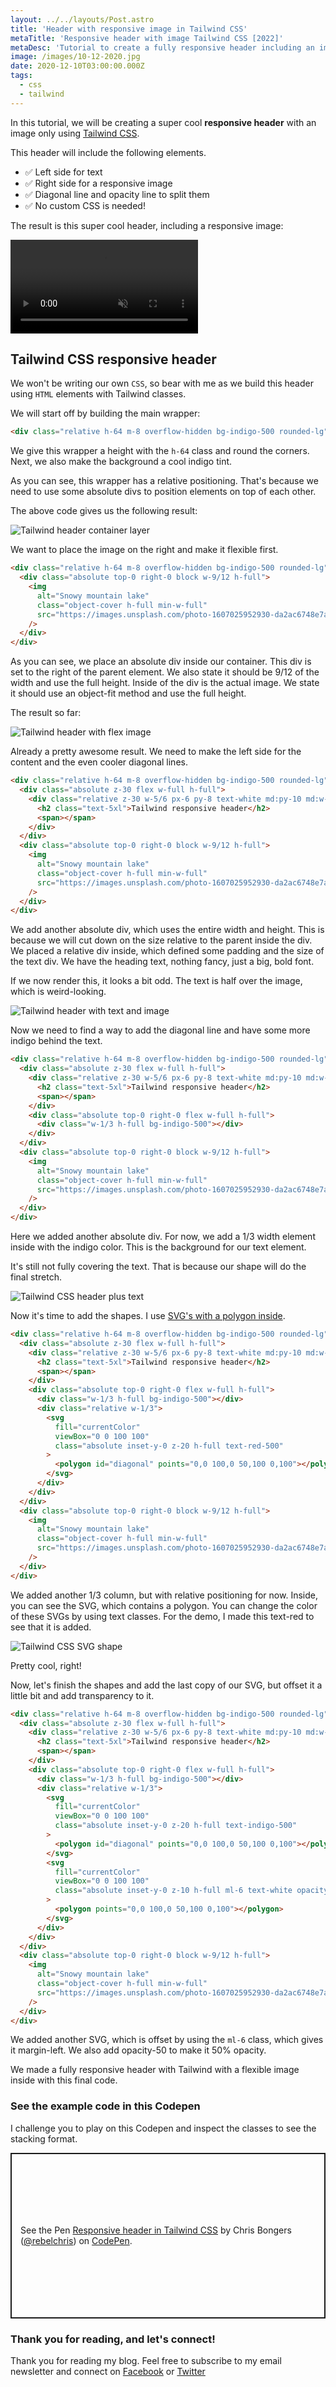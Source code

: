 ```yaml
---
layout: ../../layouts/Post.astro
title: 'Header with responsive image in Tailwind CSS'
metaTitle: 'Responsive header with image Tailwind CSS [2022]'
metaDesc: 'Tutorial to create a fully responsive header including an image without any custom CSS - just Tailwind. Read the explanations and see the Codepen.'
image: /images/10-12-2020.jpg
date: 2020-12-10T03:00:00.000Z
tags:
  - css
  - tailwind
---
```


In this tutorial, we will be creating a super cool **responsive header** with an image only using [Tailwind CSS](https://daily-dev-tips.com/posts/my-first-experiences-with-tailwind-css/).

This header will include the following elements.

- ✅ Left side for text
- ✅ Right side for a responsive image
- ✅ Diagonal line and opacity line to split them
- ✅ No custom CSS is needed!

The result is this super cool header, including a responsive image:

<video autoplay loop muted playsinline>
  <source src="https://res.cloudinary.com/daily-dev-tips/video/upload/q_auto/tailwind-responsive-header_jnlgqp.webm" type="video/webm" />
  <source src="https://res.cloudinary.com/daily-dev-tips/video/upload/q_auto/tailwind-responsive-header_p3zcq6.mp4" type="video/mp4" />
</video>

## Tailwind CSS responsive header

We won't be writing our own `CSS`, so bear with me as we build this header using `HTML` elements with Tailwind classes.

We will start off by building the main wrapper:

```html
<div class="relative h-64 m-8 overflow-hidden bg-indigo-500 rounded-lg"></div>
```

We give this wrapper a height with the `h-64` class and round the corners. Next, we also make the background a cool indigo tint.

As you can see, this wrapper has a relative positioning.
That's because we need to use some absolute divs to position elements on top of each other.

The above code gives us the following result:

![Tailwind header container layer](https://cdn.hashnode.com/res/hashnode/image/upload/v1607161489970/SP5mp4Es_.png)

We want to place the image on the right and make it flexible first.

```html
<div class="relative h-64 m-8 overflow-hidden bg-indigo-500 rounded-lg">
  <div class="absolute top-0 right-0 block w-9/12 h-full">
    <img
      alt="Snowy mountain lake"
      class="object-cover h-full min-w-full"
      src="https://images.unsplash.com/photo-1607025952930-da2ac6748e7a?ixid=MXwxMjA3fDB8MHxwaG90by1wYWdlfHx8fGVufDB8fHw%3D&ixlib=rb-1.2.1&auto=format&fit=crop&w=1650&q=80"
    />
  </div>
</div>
```

As you can see, we place an absolute div inside our container. This div is set to the right of the parent element.
We also state it should be 9/12 of the width and use the full height.
Inside of the div is the actual image.
We state it should use an object-fit method and use the full height.

The result so far:

![Tailwind header with flex image](https://cdn.hashnode.com/res/hashnode/image/upload/v1607161658355/rkuifL6MF.png)

Already a pretty awesome result. We need to make the left side for the content and the even cooler diagonal lines.

```html
<div class="relative h-64 m-8 overflow-hidden bg-indigo-500 rounded-lg">
  <div class="absolute z-30 flex w-full h-full">
    <div class="relative z-30 w-5/6 px-6 py-8 text-white md:py-10 md:w-1/2">
      <h2 class="text-5xl">Tailwind responsive header</h2>
      <span></span>
    </div>
  </div>
  <div class="absolute top-0 right-0 block w-9/12 h-full">
    <img
      alt="Snowy mountain lake"
      class="object-cover h-full min-w-full"
      src="https://images.unsplash.com/photo-1607025952930-da2ac6748e7a?ixid=MXwxMjA3fDB8MHxwaG90by1wYWdlfHx8fGVufDB8fHw%3D&ixlib=rb-1.2.1&auto=format&fit=crop&w=1650&q=80"
    />
  </div>
</div>
```

We add another absolute div, which uses the entire width and height.
This is because we will cut down on the size relative to the parent inside the div.
We placed a relative div inside, which defined some padding and the size of the text div.
We have the heading text, nothing fancy, just a big, bold font.

If we now render this, it looks a bit odd. The text is half over the image, which is weird-looking.

![Tailwind header with text and image](https://cdn.hashnode.com/res/hashnode/image/upload/v1607161854348/8fsSDRVDr.png)

Now we need to find a way to add the diagonal line and have some more indigo behind the text.

```html
<div class="relative h-64 m-8 overflow-hidden bg-indigo-500 rounded-lg">
  <div class="absolute z-30 flex w-full h-full">
    <div class="relative z-30 w-5/6 px-6 py-8 text-white md:py-10 md:w-1/2">
      <h2 class="text-5xl">Tailwind responsive header</h2>
      <span></span>
    </div>
    <div class="absolute top-0 right-0 flex w-full h-full">
      <div class="w-1/3 h-full bg-indigo-500"></div>
    </div>
  </div>
  <div class="absolute top-0 right-0 block w-9/12 h-full">
    <img
      alt="Snowy mountain lake"
      class="object-cover h-full min-w-full"
      src="https://images.unsplash.com/photo-1607025952930-da2ac6748e7a?ixid=MXwxMjA3fDB8MHxwaG90by1wYWdlfHx8fGVufDB8fHw%3D&ixlib=rb-1.2.1&auto=format&fit=crop&w=1650&q=80"
    />
  </div>
</div>
```

Here we added another absolute div. For now, we add a 1/3 width element inside with the indigo color. This is the background for our text element.

It's still not fully covering the text.
That is because our shape will do the final stretch.

![Tailwind CSS header plus text](https://cdn.hashnode.com/res/hashnode/image/upload/v1607162043918/LJkKcBXMQ.png)

Now it's time to add the shapes. I use [SVG's with a polygon inside](https://daily-dev-tips.com/posts/svg-blur-filter/).

```html
<div class="relative h-64 m-8 overflow-hidden bg-indigo-500 rounded-lg">
  <div class="absolute z-30 flex w-full h-full">
    <div class="relative z-30 w-5/6 px-6 py-8 text-white md:py-10 md:w-1/2">
      <h2 class="text-5xl">Tailwind responsive header</h2>
      <span></span>
    </div>
    <div class="absolute top-0 right-0 flex w-full h-full">
      <div class="w-1/3 h-full bg-indigo-500"></div>
      <div class="relative w-1/3">
        <svg
          fill="currentColor"
          viewBox="0 0 100 100"
          class="absolute inset-y-0 z-20 h-full text-red-500"
        >
          <polygon id="diagonal" points="0,0 100,0 50,100 0,100"></polygon>
        </svg>
      </div>
    </div>
  </div>
  <div class="absolute top-0 right-0 block w-9/12 h-full">
    <img
      alt="Snowy mountain lake"
      class="object-cover h-full min-w-full"
      src="https://images.unsplash.com/photo-1607025952930-da2ac6748e7a?ixid=MXwxMjA3fDB8MHxwaG90by1wYWdlfHx8fGVufDB8fHw%3D&ixlib=rb-1.2.1&auto=format&fit=crop&w=1650&q=80"
    />
  </div>
</div>
```

We added another 1/3 column, but with relative positioning for now. Inside, you can see the SVG, which contains a polygon.
You can change the color of these SVGs by using text classes. For the demo, I made this text-red to see that it is added.

![Tailwind CSS SVG shape](https://cdn.hashnode.com/res/hashnode/image/upload/v1607162297602/PfLCiwOi4.png)

Pretty cool, right!

Now, let's finish the shapes and add the last copy of our SVG, but offset it a little bit and add transparency to it.

```html
<div class="relative h-64 m-8 overflow-hidden bg-indigo-500 rounded-lg">
  <div class="absolute z-30 flex w-full h-full">
    <div class="relative z-30 w-5/6 px-6 py-8 text-white md:py-10 md:w-1/2">
      <h2 class="text-5xl">Tailwind responsive header</h2>
      <span></span>
    </div>
    <div class="absolute top-0 right-0 flex w-full h-full">
      <div class="w-1/3 h-full bg-indigo-500"></div>
      <div class="relative w-1/3">
        <svg
          fill="currentColor"
          viewBox="0 0 100 100"
          class="absolute inset-y-0 z-20 h-full text-indigo-500"
        >
          <polygon id="diagonal" points="0,0 100,0 50,100 0,100"></polygon>
        </svg>
        <svg
          fill="currentColor"
          viewBox="0 0 100 100"
          class="absolute inset-y-0 z-10 h-full ml-6 text-white opacity-50"
        >
          <polygon points="0,0 100,0 50,100 0,100"></polygon>
        </svg>
      </div>
    </div>
  </div>
  <div class="absolute top-0 right-0 block w-9/12 h-full">
    <img
      alt="Snowy mountain lake"
      class="object-cover h-full min-w-full"
      src="https://images.unsplash.com/photo-1607025952930-da2ac6748e7a?ixid=MXwxMjA3fDB8MHxwaG90by1wYWdlfHx8fGVufDB8fHw%3D&ixlib=rb-1.2.1&auto=format&fit=crop&w=1650&q=80"
    />
  </div>
</div>
```

We added another SVG, which is offset by using the `ml-6` class, which gives it margin-left.
We also add opacity-50 to make it 50% opacity.

We made a fully responsive header with Tailwind with a flexible image inside with this final code.

### See the example code in this Codepen

I challenge you to play on this Codepen and inspect the classes to see the stacking format.

<p class="codepen" data-height="265" data-theme-id="dark" data-default-tab="result" data-user="rebelchris" data-slug-hash="gOwrPgE" style="height: 265px; box-sizing: border-box; display: flex; align-items: center; justify-content: center; border: 2px solid; margin: 1em 0; padding: 1em;" data-pen-title="Responsive header in Tailwind CSS">
  <span>See the Pen <a href="https://codepen.io/rebelchris/pen/gOwrPgE">
  Responsive header in Tailwind CSS</a> by Chris Bongers (<a href="https://codepen.io/rebelchris">@rebelchris</a>)
  on <a href="https://codepen.io">CodePen</a>.</span>
</p>
<script async defer src="https://cpwebassets.codepen.io/assets/embed/ei.js"></script>

### Thank you for reading, and let's connect!

Thank you for reading my blog. Feel free to subscribe to my email newsletter and connect on [Facebook](https://www.facebook.com/DailyDevTipsBlog) or [Twitter](https://twitter.com/DailyDevTips1)
